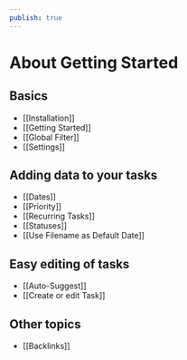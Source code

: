 ```yaml
---
publish: true
---
```


# About Getting Started

## Basics

- [[Installation]]
- [[Getting Started]]
- [[Global Filter]]
- [[Settings]]

## Adding data to your tasks

- [[Dates]]
- [[Priority]]
- [[Recurring Tasks]]
- [[Statuses]]
- [[Use Filename as Default Date]]

## Easy editing of tasks

- [[Auto-Suggest]]
- [[Create or edit Task]]

## Other topics

- [[Backlinks]]

